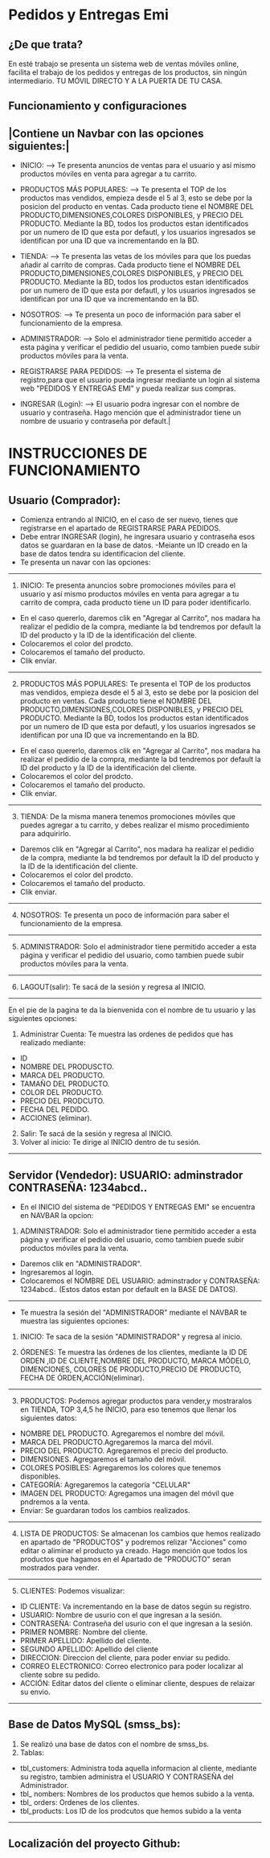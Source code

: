 # Pedidos y Entregas Emi

## ¿De que trata? 
En esté trabajo se presenta un sistema web de ventas móviles online, facilita el trabajo de los pedidos y entregas de los productos, sin ningún intermediario. TU MÓVIL DIRECTO Y A LA PUERTA DE TU CASA.

## Funcionamiento y configuraciones
|Contiene un Navbar con las opciones siguientes:|
------------------------------------------------
- INICIO: --> Te presenta anuncios de ventas para el  usuario y así mismo productos móviles en venta para agregar a tu carrito.

- PRODUCTOS MÁS POPULARES: --> Te presenta el TOP de los productos mas vendidos, empieza desde el 5 al 3, esto se debe  por la posicion del producto en ventas. Cada producto tiene el NOMBRE DEL PRODUCTO,DIMENSIONES,COLORES DISPONIBLES, y PRECIO DEL PRODUCTO. Mediante la BD, todos los productos estan identificados por un numero de ID que esta por defautl, y  los usuarios ingresados se identifican por una ID que va incrementando en la BD. 

- TIENDA: --> Te presenta las vetas de los móviles para que los puedas añadir al carrito de compras. Cada producto tiene el NOMBRE DEL PRODUCTO,DIMENSIONES,COLORES DISPONIBLES, y PRECIO DEL PRODUCTO. Mediante la BD, todos los productos estan identificados por un numero de ID que esta por defautl, y  los usuarios ingresados se identifican por una ID que va incrementando en la BD. 

- NOSOTROS: --> Te presenta un poco de información para saber el funcionamiento de la empresa.

- ADMINISTRADOR: --> Solo el  administrador tiene permitido acceder a esta página y verificar el pedidio del usuario, como tambien puede subir productos móviles para la venta. 

- REGISTRARSE PARA PEDIDOS: --> Te presenta el sistema de registro,para que el usuario pueda ingresar mediante un login al sistema web "PEDIDOS Y ENTREGAS EMI" y pueda realizar sus compras.

- INGRESAR (Login): --> El usuario podra ingresar con el nombre de usuario y contraseña. Hago mención que el administrador tiene un nombre de usuario y contraseña por default.|


# INSTRUCCIONES DE FUNCIONAMIENTO

## Usuario (Comprador):
- Comienza entrando al INICIO, en el caso de ser nuevo, tienes que registrarse en el apartado de REGISTRARSE PARA PEDIDOS.
- Debe entrar INGRESAR (login), he ingresara usuario y contraseña esos datos se guardaran en la base de datos.
-Meiante un ID creado en la base de datos tendra su identificacion del cliente.
- Te presenta un navar con las opciones:
---------------------------------------------------------------------------------------------------------------------------------------------
 1. INICIO:  Te presenta anuncios sobre promociones móviles para el  usuario y así mismo productos móviles en venta para agregar a tu carrito de compra, cada producto tiene un ID para poder identificarlo. 

- En el caso quererlo, daremos clik en "Agregar al Carrito", nos madara ha realizar el pedidio de la compra, mediante la bd tendremos por default la ID del producto y la ID de la identificación del cliente.
- Colocaremos el color del prodcto.
- Colocaremos el tamaño del producto.
- Clik enviar.
----------------------------------------------------------------------------------------------------------------------------------------------
2. PRODUCTOS MÁS POPULARES:  Te presenta el TOP de los productos mas vendidos, empieza desde el 5 al 3, esto se debe  por la posicion del producto en ventas. Cada producto tiene el NOMBRE DEL PRODUCTO,DIMENSIONES,COLORES DISPONIBLES, y PRECIO DEL PRODUCTO. Mediante la BD, todos los productos estan identificados por un numero de ID que esta por defautl, y  los usuarios ingresados se identifican por una ID que va incrementando en la BD. 

- En el caso quererlo, daremos clik en "Agregar al Carrito", nos madara ha realizar el pedidio de la compra, mediante la bd tendremos por default la ID del producto y la ID de la identificación del cliente.
- Colocaremos el color del prodcto.
- Colocaremos el tamaño del producto.
- Clik enviar.
----------------------------------------------------------------------------------------------------------------------------------------------
3. TIENDA:  De la misma manera tenemos promociones móviles que puedes agregar a tu carrito, y debes realizar el mismo procedimiento para adquirirlo. 
- Daremos clik en "Agregar al Carrito", nos madara ha realizar el pedidio de la compra, mediante la bd tendremos por default la ID del producto y la ID de la identificación del cliente.
- Colocaremos el color del prodcto.
- Colocaremos el tamaño del producto.
- Clik enviar.

-----------------------------------------------------------------------------------------------------------------------------------------------
4. NOSOTROS: Te presenta un poco de información para saber el funcionamiento de la empresa.
-----------------------------------------------------------------------------------------------------------------------------------------------
5. ADMINISTRADOR: Solo el  administrador tiene permitido acceder a esta página y verificar el pedidio del usuario, como tambien puede subir productos móviles para la venta. 
-----------------------------------------------------------------------------------------------------------------------------------------------
6. LAGOUT(salir): Te sacá de la sesión y regresa al INICIO.
-----------------------------------------------------------------------------------------------------------------------------------------------
En el pie de la pagina te da la bienvenida con el nombre de tu usuario y las siguientes opciones: 

1. Administrar Cuenta: Te muestra las ordenes de pedidos que has realizado mediante: 
- ID
- NOMBRE DEL PRODUSCTO.
- MARCA DEL PRODUCTO.
- TAMAÑO DEL PRODUCTO.
- COLOR DEL PRODUCTO.
- PRECIO DEL PRODCUTO.
- FECHA DEL PEDIDO.
- ACCIONES (eliminar).
2. Salir: Te sacá de la sesión y regresa al INICIO. 
3. Volver al inicio: Te dirige al INICIO dentro de tu sesión.
------------------------------------------------------------------------------------------------------------------------------------------------
## Servidor (Vendedor): USUARIO: adminstrador  CONTRASEÑA: 1234abcd..
- En el INICIO del sistema de "PEDIDOS Y ENTREGAS EMI" se encuentra en  NAVBAR la opcion:
1. ADMINISTRADOR: Solo el  administrador tiene permitido acceder a esta página y verificar el pedidio del usuario, como tambien puede subir productos móviles para la venta. 
- Daremos clik en "ADMINISTRADOR".
- Ingresaremos al login.
- Colocaremos el NOMBRE DEL USUARIO: adminstrador y CONTRASEÑA: 1234abcd.. (Estos datos estan por default en la BASE DE DATOS).
------------------------------------------------------------------------------------------------------------------------------------------------
- Te muestra la sesión del "ADMINISTRADOR" mediante el NAVBAR te muestra las siguientes opciones:
1. INICIO: Te  saca de la sesión "ADMINISTRADOR" y regresa al inicio.

2. ÓRDENES: Te muestra las órdenes de los clientes, mediante la ID DE ORDEN ,ID DE CLIENTE,NOMBRE DEL PRODUCTO, MARCA MÓDELO, DIMENCIONES, COLORES DE PRODUCTO,PRECIO DE PRODUCTO, FECHA DE ÓRDEN,ACCIÓN(eliminar).
------------------------------------------------------------------------------------------------------------------------------------------------
3. PRODUCTOS: Podemos agregar productos para vender,y mostraralos en TIENDA, TOP 3,4,5 he INICIO, para eso tenemos que llenar los siguientes datos:
- NOMBRE DEL PRODUCTO. Agregaremos el nombre del móvil.
- MARCA DEL PRODUCTO.Agregaremos la marca del móvil.
- PRECIO DEL PRODUCTO. Agregaremos el precio del producto.
- DIMENSIONES. Agregaremos el tamaño del móvil.
- COLORES POSIBLES: Agregaremos los colores que tenemos disponibles.
- CATEGORÍA: Agregaremos la categoría "CELULAR"
- IMAGEN DEL PRODUCTO: Agregamos una imagen del móvil que pndremos a la venta. 
- Enviar: Se guardaran todos los cambios realizados.
-----------------------------------------------------------------------------------------------------------------------------------------------
4. LISTA DE PRODUCTOS: Se almacenan los cambios que hemos realizado en apartado de "PRODUCTOS" y podremos relizar "Acciones" como editar o aliminar el producto ya creado. Hago mención que todos los productos que hagamos en el Apartado de "PRODUCTO" seran mostrados para vender.
------------------------------------------------------------------------------------------------------------------------------------------
5. CLIENTES: Podemos visualizar:
- ID CLIENTE: Va incrementando en la base de datos según su registro.
- USUARIO: Nombre de usurio con el que ingresan a la sesión.
- CONTRASEÑA: Contraseña del usurio con el que ingresan a la sesión.
- PRIMER NOMBRE: Nombre del cliente.
- PRIMER APELLIDO: Apellido del cliente.
- SEGUNDO APELLIDO: Apellido del cliente
- DIRECCION: Direccion del cliente, para poder enviar su pedido.
- CORREO ELECTRONICO: Correo electronico para poder localizar al cliente sobre su pedido.
- ACCIÓN: Editar datos del cliente o eliminar cliente, despues de relaizar su envio. 
------------------------------------------------------------------------------------------------------------------------------------------------
## Base de Datos MySQL (smss_bs):
1. Se realizó una base de datos con el nombre de smss_bs.
2. Tablas:
- tbl_customers: Administra toda aquella informacion al cliente, mediante su registro, tambien administra el USUARIO Y CONTRASEÑA del Administrador.  
- tbl_ nombers: Nombres de los productos que hemos subido a la venta.
- tbl_ orders: Ordenes de los clientes.
- tbl_products: Los ID de los prodcutos que hemos subido a la venta 

--------------------------------------------------


## Localización del proyecto Github: 